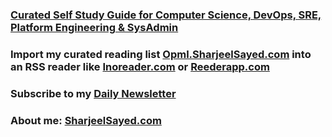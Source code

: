 ### [Curated Self Study Guide for Computer Science, DevOps, SRE, Platform Engineering & SysAdmin](https://raw.githubusercontent.com/sharjeelsayed/learn.sharjeelsayed.com/master/selfupgradeitprof.txt)
  
### Import my curated reading list [Opml.SharjeelSayed.com](https://raw.githubusercontent.com/sharjeelsayed/learn.sharjeelsayed.com/master/inoreader_sharjeelsayed_subscriptions.xml) into an RSS reader like [Inoreader.com](https://www.Inoreader.com) or [Reederapp.com](https://Reederapp.com)

### Subscribe to my [Daily Newsletter](https://app.mailbrew.com/sharjeel/sharjeels-daily-brew-rAr4mtPn3ekh)
### About me: [SharjeelSayed.com](https://SharjeelSayed.com)

